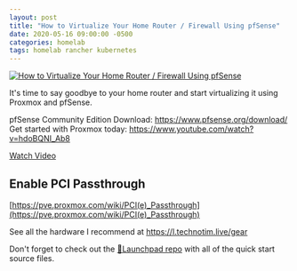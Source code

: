 ```yaml
---
layout: post
title: "How to Virtualize Your Home Router / Firewall Using pfSense"
date: 2020-05-16 09:00:00 -0500
categories: homelab
tags: homelab rancher kubernetes
---
```


[![How to Virtualize Your Home Router / Firewall Using pfSense](https://img.youtube.com/vi/hdoBQNI_Ab8/0.jpg)](https://www.youtube.com/watch?v=hdoBQNI_Ab8 "How to Virtualize Your Home Router / Firewall Using pfSense")

It's time to say goodbye to your home router and start virtualizing it using Proxmox and pfSense.

pfSense Community Edition Download: https://www.pfsense.org/download/
Get started with Proxmox today: https://www.youtube.com/watch?v=hdoBQNI_Ab8

[Watch Video](https://www.youtube.com/watch?v=hdoBQNI_Ab8)

## Enable PCI Passthrough

[https://pve.proxmox.com/wiki/PCI(e)_Passthrough](https://pve.proxmox.com/wiki/PCI(e)_Passthrough)

See all the hardware I recommend at <https://l.technotim.live/gear>

Don't forget to check out the [🚀Launchpad repo](https://l.technotim.live/quick-start) with all of the quick start source files.